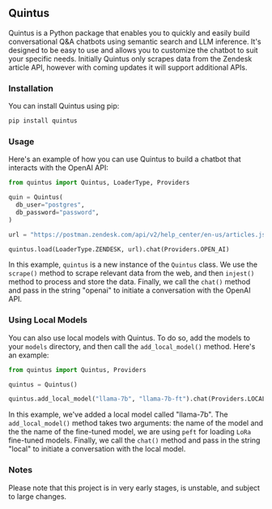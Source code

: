 ## Quintus

Quintus is a Python package that enables you to quickly and easily build conversational Q&A chatbots using semantic search and LLM inference. It's designed to be easy to use and allows you to customize the chatbot to suit your specific needs. Initially Quintus only scrapes data from the Zendesk article API, however with coming updates it will support additional APIs.

### Installation

You can install Quintus using pip:

```bash
pip install quintus
```

### Usage

Here's an example of how you can use Quintus to build a chatbot that interacts with the OpenAI API:

```python
from quintus import Quintus, LoaderType, Providers

quin = Quintus(
  db_user="postgres",
  db_password="password",
)

url = "https://postman.zendesk.com/api/v2/help_center/en-us/articles.json"

quintus.load(LoaderType.ZENDESK, url).chat(Providers.OPEN_AI)

```

In this example, `quintus` is a new instance of the `Quintus` class. We use the `scrape()` method to scrape relevant data from the web, and then `injest()` method to process and store the data. Finally, we call the `chat()` method and pass in the string "openai" to initiate a conversation with the OpenAI API.

### Using Local Models

You can also use local models with Quintus. To do so, add the models to your `models` directory, and then call the `add_local_model()` method. Here's an example:

```python
from quintus import Quintus, Providers

quintus = Quintus()

quintus.add_local_model("llama-7b", "llama-7b-ft").chat(Providers.LOCAL)
```

In this example, we've added a local model called "llama-7b". The `add_local_model()` method takes two arguments: the name of the model and the the name of the fine-tuned model, we are using `peft` for loading `LoRa` fine-tuned models. Finally, we call the `chat()` method and pass in the string "local" to initiate a conversation with the local model.

### Notes

Please note that this project is in very early stages, is unstable, and subject to large changes.
